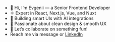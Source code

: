 - 👋 Hi, I’m Evgenii — a Senior Frontend Developer 
- ⚛️ Expert in React, Next.js, Vue, and Nuxt
- 🤖 Building smart UIs with AI integrations 
- 🎨 Passionate about clean design & smooth UX 
- 💬 Let’s collaborate on something fun!
- Reach me via message or [LinkedIn](https://www.linkedin.com/in/ejsergeev)  

<!---
ejsergeev/ejsergeev is a ✨ special ✨ repository because its `README.md` (this file) appears on your GitHub profile.
You can click the Preview link to take a look at your changes.
--->
